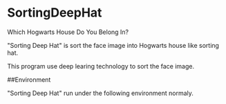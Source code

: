 # SortingDeepHat

Which Hogwarts House Do You Belong In?

"Sorting Deep Hat" is sort the face image into Hogwarts house like sorting hat.

This program use deep learing technology to sort the face image.

##Environment

"Sorting Deep Hat" run under the following environment normaly.
